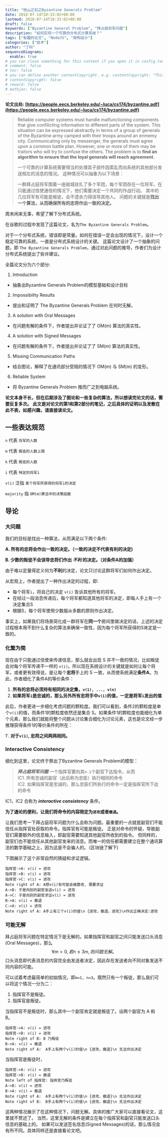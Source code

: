 ```yaml
---
title: "他山之石之Byzantine Generals Problem"
date: 2018-07-14T10:33:02+08:00
lastmod: 2018-07-14T10:33:02+08:00
draft: false
keywords: ["Byzantine General Problem", "拜占庭将军问题"]
description: "如何实现一个可靠的分布式计算系统？"
tags: ["有趣的论文", "NodeJS", "架构设计"]
categories: ["技术"]
author: "丁科"
sequenceDiagrams: 
  enable: true
# you can close something for this content if you open it in config.toml.
# comment: false
# toc: false
# you can define another contentCopyright. e.g. contentCopyright: "This is an another copyright."
# contentCopyright: false
# reward: false
# mathjax: false
---
```


**论文出处: [https://people.eecs.berkeley.edu/~luca/cs174/byzantine.pdf](https://people.eecs.berkeley.edu/~luca/cs174/byzantine.pdf)**

> Reliable computer systems must handle malfunctioning components that give confilicting information to different parts of the system.
> This situation can be expressed abstractly in terms of a group of generals of the Byzantine army camped with their troops around an enmemy city.
> Communicating only by messenger, the generals must agree upon a common battle plan.
> However, one or more of them may be traitors who will try to confuse the others.
> The problem is to **find an algorithm to ensure that the loyal generals will reach agreement.**
> 
> 一个可靠的计算系统需要得当的处理其子部件因紊乱而向系统的其他部分发送相左的消息的情况。
> 这种情况可以抽象为以下场景：
> 
> 一群拜占庭将军围着一座敌城驻扎了多个军团，每个军团存在一位将军。在只能通过信使通信的情况下，他们需要决定一个共同的作战行动。
> 其中的几位将军有可能是叛徒，会不遗余力得误导其他人。
> 问题的关键就是**找出一个算法，从而确保所有的忠将作出一致的决定。**

<!--more-->

周末闲来无事，希望了解下分布式系统。

在谷歌的过程中发现了这篇论文，名为`The Byzantine Generals Problem`。

对于一个分布式系统，错误即是常量。如何在错误一定会出现的情况下，设计一个稳定可靠的系统，一直是分布式系统设计的关键。
这篇论文设计了一个抽象的问题，即 `The Byzantine Generals Problem`，通过对此问题的推导，作者们为设计分布式系统提出了些许建议。

全篇论文分为六个部分:

1. Introduction
  - 抽象出Byzantine Generals Problem的模型基础和设计目标
2. Impossibility Results
  - 提出和证明了 The Byzantine Generals Problem 在何时无解。
3. A solution with Oral Messages
  - 在问题有解的条件下，作者提出并论证了了 OM(m) 算法的真实性。
4. A solution with Signed Messages
  - 在问题有解的条件下，作者提出并论证了了 SM(m) 算法的真实性。
5. Missing Communication Paths
  - 结合图论，解释了在通讯部分受阻的情况下 OM(m) 与 SM(m) 的变形。
6. Reliable System
  - 将 Byzantine Generals Problem 推而广之到电脑系统。

**论文本身不长，但在后期涉及了图论和一些复杂的算法，所以想读完论文的话，需要反复多次。**
**此文是对论文的第1和第2部分的笔记，之后具体的证明以及发散在此不表，如感兴趣，请直接读论文。**

## 一些表达规范

`n` 代表 `将军的人数`

`m` 代表 `叛徒的人数上限`

`k` 代表 `叛徒的人数`

`i` 代表 `特定的将军i`

`v(i)` 泛指 `某个将军所获得的将军i的决定`

`majority` 指 `OM(m)算法中的决策函数`

## 导论

### 大问题
我们的目标是找出一种算法，从而满足以下两个条件:

**A. 所有的忠将会作出一致的决定。（一致的决定不代表有利的决定)**

**B. 少数的叛徒不会误导忠将们作出 ___不利___ 的决定。（对条件A的加强）**

由于难以定量得定义何为**不利**的决定，论文只讨论这群将军们如何作出决定。

从宏观上，作者提出了一种作出决定的过程，即: 

* 每个将军`i`，将自己的决定 `v(i)` 告诉其他所有的将军。
* 在经过一段消息传递后，每个将军都知道其他将军的决定，即每人手上有一个决定集合S
* 根据S，每个将军使用少数服从多数的原则作出决定。

事实上，如果我们将场景简化成一群将军在**同一个**房间里做决定的话，上述的决定过程根本用不到什么复杂的算法来确保一致性，因为每个将军所获得的S肯定是一致的。

### 化繁为简

现在由于只能通过信使来传递信息，那么就会出现 S 并不一致的情况，比如叛徒会对每个将军传递不一样的 `v(i)`。所以现在系统设计的关键就是如何让每个将军，或者更有效得说，是让每个**忠将**手上的 S 一致，从而使系统满足**条件A**。为此，作者细化了条件A的等价条件：

1. **所有的忠将必须持有相同的决定集，`v(1), ..., v(n)`**
2. **如果将军`i`是忠诚的，那么另外所有忠将手中`v(i)`的值，一定是将军`i`发出的值**

此后，作者更进一步细化考虑问题的颗粒度。我们可以看到，条件2的颗粒度是单个`v(i)`的值，而条件1的颗粒度依然还是集合 S。如果条件1的颗粒度也能细化为单个元素，那么我们就能将整个问题从讨论集合细化为讨论元素，这也是论文经一步推理获得条件1的等价条件的所在：

1'. **对于`v(i)`, 忠将之间两两相同。**

### Interactive Consistency
细化到这里，论文终于祭出了Byzantine Generals Problem的模型：

> ___拜占庭将军问题___ 一个指挥官要向其`n-1`个副官下达指令，从而   
> IC1. 所有忠诚的副官（此后称为忠臣）执行相同的命令   
> IC2. 如果指挥官是忠诚的，那么忠臣们所执行的命令一定是指挥官所下达的命令

IC1，IC2 合称为 ___interactive consistency___ 条件。

**为了通论的便利，让我们将命令的内容限定为`进攻`或者`撤退`。** 

让我们思考一下拜占庭将军问题为什么会称为问题。最重要的一点就是副官们不能信任从指挥官处获取的命令。指挥官有可能是叛徒。
正是对命令的怀疑，导致副官们需要额外的信息输入，即副官需要知道其他副官所收到的指令。
但同样的，副官们也不能信任从其他副官发来的消息。而唯一的信任都需要建立在整个通讯算法的数学基础之上，因为这是不会骗人的。（区块链了解下)

下图展示了这个非常自然的猜疑和求证逻辑。

```sequence
指挥官->A: v(i) = 进攻
指挥官->B: v(i) = 进攻
指挥官->C: v(i) = 进攻
Note right of A: A想v(i)有可能会被篡改, 需要求证
A->B: 于是向别的副官发送v(i) = 进攻
A->C: 于是向别的副官求证v(i) = 进攻
B->A: v(i) = 撤退
C->A: v(i) = 进攻
Note right of A: A手上有三个v(i)的值\n {进攻，撤退，进攻}\n作出正确决定:进攻
```

### 可能无解
拜占庭将军问题在特定情况下是无解的。如果指挥官和副官之间只能发送口头消息(Oral Messages)，那么
$$ \forall m > 0, 若 n \leq 3m, 则问题无解。 $$
口头消息即代表消息的内容完全由发送者决定，因此存在发送者向不同对象发送不同内容的可能。

可以试着考虑最简单的初始情况，即`m=1, n=3`。既然只有一个叛徒，那么我们可以将这个情况一分为二：

1. 指挥官不是叛徒。
2. 指挥官是叛徒。

当指挥官不是叛徒时，那么其中一个副官肯定就是叛徒了。设两个副官为 A 和 B。
```sequence
指挥官->A: v(i) = 进攻
指挥官->B: v(i) = 进攻
Note right of B: B 乃叛徒
B->A: v(i) = 撤退
Note right of A:  A手上有两个v(i)的值\n {进攻，撤退}\n 无法作出决定
```

当指挥官是叛徒时，
```sequence
指挥官->A: v(i) = 进攻
指挥官->B: v(i) = 撤退
Note left of 指挥官: 指挥官乃叛徒
A->B: v(i) = 进攻
B->A: v(i) = 撤退
Note right of A:  A手上有两个v(i)的值\n {进攻，撤退}\n 无法作出决定
Note right of B:  B手上有两个v(i)的值\n {进攻，撤退}\n 无法作出决定
```
这两种情况展示了在这种情况下，问题无解。具体的推广大家可以直接看论文，这里就不赘述了。
当然，这里无解的条件是建立在每个指挥官和副官只能发送口头信息的基础上的。
如果可以发送签名信息(Signed Messages)的话，那么情况会有所不同。具体同样还是直接看论文吧。
